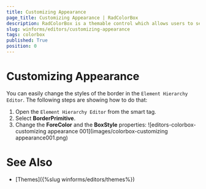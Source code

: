 ```yaml
---
title: Customizing Appearance
page_title: Customizing Appearance | RadColorBox
description: RadColorBox is a themable control which allows users to select a color from a color dialog or to directly type it in the text field.
slug: winforms/editors/customizing-appearance
tags: colorbox
published: True
position: 0
---
```


# Customizing Appearance


You can easily change the styles of the border in the `Element Hierarchy Editor`. The following steps are showing how to do that:

1. Open the `Element Hierarchy Editor` from the smart tag.
2. Select __BorderPrimitive__. 
3. Change the __ForeColor__ and the __BoxStyle__ properties:
    ![editors-colorbox-customizing appearance 001](images/colorbox-customizing appearance001.png)


# See Also

* [Themes]({%slug winforms/editors/themes%})
